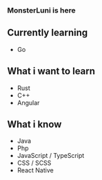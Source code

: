 ### MonsterLuni is here

## Currently learning
 - Go

## What i want to learn
 - Rust
 - C++
 - Angular

## What i know
 - Java
 - Php
 - JavaScript / TypeScript
 - CSS / SCSS
 - React Native
<!--
**MonsterLuni/MonsterLuni** is a ✨ _special_ ✨ repository because its `README.md` (this file) appears on your GitHub profile.

Here are some ideas to get you started:

- 🔭 I’m currently working on ...
- 🌱 I’m currently learning ...
- 🤔 I’m looking for help with ...
- 💬 Ask me about ...
- 📫 How to reach me: ...
- 😄 Pronouns: ...
- ⚡ Fun fact: ...
-->
